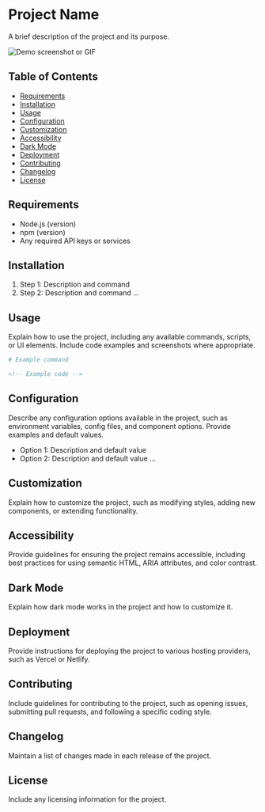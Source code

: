 <!-- TODO: Complete the details for this file -->
# Project Name

A brief description of the project and its purpose.

![Demo screenshot or GIF](demo-image-url)

## Table of Contents

- [Requirements](#requirements)
- [Installation](#installation)
- [Usage](#usage)
- [Configuration](#configuration)
- [Customization](#customization)
- [Accessibility](#accessibility)
- [Dark Mode](#dark-mode)
- [Deployment](#deployment)
- [Contributing](#contributing)
- [Changelog](#changelog)
- [License](#license)

## Requirements

- Node.js (version)
- npm (version)
- Any required API keys or services

## Installation

1. Step 1: Description and command
2. Step 2: Description and command
...

## Usage

Explain how to use the project, including any available commands, scripts, or UI elements. Include code examples and screenshots where appropriate.

```bash
# Example command
```

```html
<!-- Example code -->
```

## Configuration

Describe any configuration options available in the project, such as environment variables, config files, and component options. Provide examples and default values.

- Option 1: Description and default value
- Option 2: Description and default value
...

## Customization

Explain how to customize the project, such as modifying styles, adding new components, or extending functionality.

## Accessibility

Provide guidelines for ensuring the project remains accessible, including best practices for using semantic HTML, ARIA attributes, and color contrast.

## Dark Mode

Explain how dark mode works in the project and how to customize it.

## Deployment

Provide instructions for deploying the project to various hosting providers, such as Vercel or Netlify.

## Contributing

Include guidelines for contributing to the project, such as opening issues, submitting pull requests, and following a specific coding style.

## Changelog

Maintain a list of changes made in each release of the project.

## License

Include any licensing information for the project.
